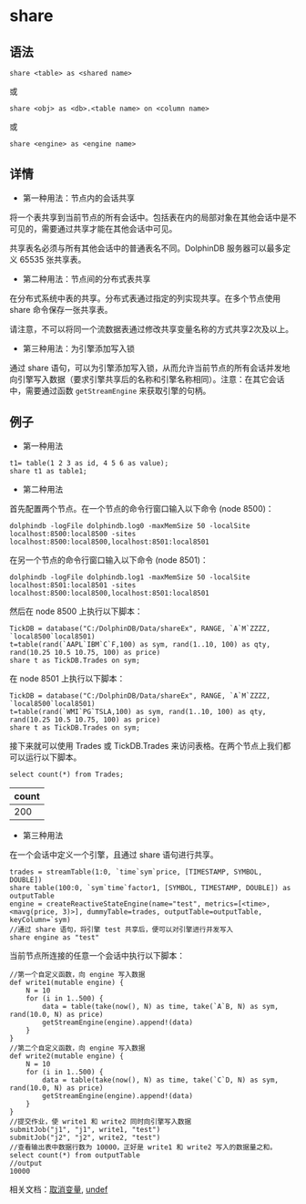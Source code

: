 # share

## 语法

`share <table> as <shared name>`

或

`share <obj> as <db>.<table name> on <column
name>`

或

`share <engine> as <engine name>`

## 详情

* 第一种用法：节点内的会话共享

将一个表共享到当前节点的所有会话中。包括表在内的局部对象在其他会话中是不可见的，需要通过共享才能在其他会话中可见。

共享表名必须与所有其他会话中的普通表名不同。DolphinDB 服务器可以最多定义 65535 张共享表。

* 第二种用法：节点间的分布式表共享

在分布式系统中表的共享。分布式表通过指定的列实现共享。在多个节点使用 share 命令保存一张共享表。

请注意，不可以将同一个流数据表通过修改共享变量名称的方式共享2次及以上。

* 第三种用法：为引擎添加写入锁

通过 share
语句，可以为引擎添加写入锁，从而允许当前节点的所有会话并发地向引擎写入数据（要求引擎共享后的名称和引擎名称相同）。注意：在其它会话中，需要通过函数
`getStreamEngine` 来获取引擎的句柄。

## 例子

* 第一种用法

```
t1= table(1 2 3 as id, 4 5 6 as value);
share t1 as table1;
```

* 第二种用法

首先配置两个节点。在一个节点的命令行窗口输入以下命令 (node 8500)：

```
dolphindb -logFile dolphindb.log0 -maxMemSize 50 -localSite localhost:8500:local8500 -sites localhost:8500:local8500,localhost:8501:local8501
```

在另一个节点的命令行窗口输入以下命令 (node 8501)：

```
dolphindb -logFile dolphindb.log1 -maxMemSize 50 -localSite localhost:8501:local8501 -sites localhost:8500:local8500,localhost:8501:local8501
```

然后在 node 8500 上执行以下脚本：

```
TickDB = database("C:/DolphinDB/Data/shareEx", RANGE, `A`M`ZZZZ, `local8500`local8501)
t=table(rand(`AAPL`IBM`C`F,100) as sym, rand(1..10, 100) as qty, rand(10.25 10.5 10.75, 100) as price)
share t as TickDB.Trades on sym;
```

在 node 8501 上执行以下脚本：

```
TickDB = database("C:/DolphinDB/Data/shareEx", RANGE, `A`M`ZZZZ, `local8500`local8501)
t=table(rand(`WMI`PG`TSLA,100) as sym, rand(1..10, 100) as qty, rand(10.25 10.5 10.75, 100) as price)
share t as TickDB.Trades on sym;
```

接下来就可以使用 Trades 或 TickDB.Trades 来访问表格。在两个节点上我们都可以运行以下脚本。

```
select count(*) from Trades;
```

| count |
| --- |
| 200 |

* 第三种用法

在一个会话中定义一个引擎，且通过 share 语句进行共享。

```
trades = streamTable(1:0, `time`sym`price, [TIMESTAMP, SYMBOL, DOUBLE])
share table(100:0, `sym`time`factor1, [SYMBOL, TIMESTAMP, DOUBLE]) as outputTable
engine = createReactiveStateEngine(name="test", metrics=[<time>, <mavg(price, 3)>], dummyTable=trades, outputTable=outputTable, keyColumn=`sym)
//通过 share 语句，将引擎 test 共享后，便可以对引擎进行并发写入
share engine as "test"
```

当前节点所连接的任意一个会话中执行以下脚本：

```
//第一个自定义函数，向 engine 写入数据
def write1(mutable engine) {
	N = 10
	for (i in 1..500) {
		data = table(take(now(), N) as time, take(`A`B, N) as sym, rand(10.0, N) as price)
		getStreamEngine(engine).append!(data)
	}
}
//第二个自定义函数，向 engine 写入数据
def write2(mutable engine) {
	N = 10
	for (i in 1..500) {
		data = table(take(now(), N) as time, take(`C`D, N) as sym, rand(10.0, N) as price)
		getStreamEngine(engine).append!(data)
	}
}
//提交作业，使 write1 和 write2 同时向引擎写入数据
submitJob("j1", "j1", write1, "test")
submitJob("j2", "j2", write2, "test")
//查看输出表中数据行数为 10000，正好是 write1 和 write2 写入的数据量之和。
select count(*) from outputTable
//output
10000
```

相关文档：[取消变量](../objs/undef_var.html), [undef](../../funcs/u/undef.html)

